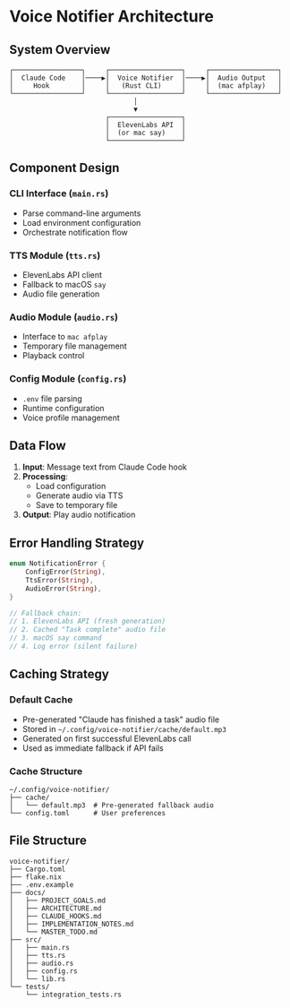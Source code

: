 # Voice Notifier Architecture

## System Overview

```
┌─────────────────┐     ┌──────────────────┐     ┌─────────────────┐
│  Claude Code    │────▶│  Voice Notifier  │────▶│  Audio Output   │
│     Hook        │     │   (Rust CLI)     │     │  (mac afplay)   │
└─────────────────┘     └──────────────────┘     └─────────────────┘
                               │
                               ▼
                        ┌──────────────────┐
                        │  ElevenLabs API  │
                        │  (or mac say)    │
                        └──────────────────┘
```

## Component Design

### CLI Interface (`main.rs`)
- Parse command-line arguments
- Load environment configuration
- Orchestrate notification flow

### TTS Module (`tts.rs`)
- ElevenLabs API client
- Fallback to macOS `say`
- Audio file generation

### Audio Module (`audio.rs`)
- Interface to `mac afplay`
- Temporary file management
- Playback control

### Config Module (`config.rs`)
- `.env` file parsing
- Runtime configuration
- Voice profile management

## Data Flow

1. **Input**: Message text from Claude Code hook
2. **Processing**: 
   - Load configuration
   - Generate audio via TTS
   - Save to temporary file
3. **Output**: Play audio notification

## Error Handling Strategy

```rust
enum NotificationError {
    ConfigError(String),
    TtsError(String),
    AudioError(String),
}

// Fallback chain:
// 1. ElevenLabs API (fresh generation)
// 2. Cached "Task complete" audio file
// 3. macOS say command
// 4. Log error (silent failure)
```

## Caching Strategy

### Default Cache
- Pre-generated "Claude has finished a task" audio file
- Stored in `~/.config/voice-notifier/cache/default.mp3`
- Generated on first successful ElevenLabs call
- Used as immediate fallback if API fails

### Cache Structure
```
~/.config/voice-notifier/
├── cache/
│   └── default.mp3  # Pre-generated fallback audio
└── config.toml      # User preferences
```

## File Structure

```
voice-notifier/
├── Cargo.toml
├── flake.nix
├── .env.example
├── docs/
│   ├── PROJECT_GOALS.md
│   ├── ARCHITECTURE.md
│   ├── CLAUDE_HOOKS.md
│   ├── IMPLEMENTATION_NOTES.md
│   └── MASTER_TODO.md
├── src/
│   ├── main.rs
│   ├── tts.rs
│   ├── audio.rs
│   ├── config.rs
│   └── lib.rs
└── tests/
    └── integration_tests.rs
```